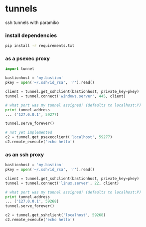 tunnels
=======

ssh tunnels with paramiko



### install dependencies
```bash
pip install -r requirements.txt
```

### as a psexec proxy
```python
import tunnel

bastionhost = 'my.bastion'
pkey = open('~/.ssh/id_rsa', 'r').read()

client = tunnel.get_sshclient(bastionhost, private_key=pkey)
tunnel = tunnel.connect('windows.server', 445, client)

# what port was my tunnel assigned? (defaults to localhost:P)
print tunnel.address
... ('127.0.0.1', 59277)

tunnel.serve_forever()

# not yet implemented
c2 = tunnel.get_psexecclient('localhost', 59277)
c2.remote_execute('echo hello')

```

### as an ssh proxy
```python
bastionhost = 'my.bastion'
pkey = open('~/.ssh/id_rsa', 'r').read()

client = tunnel.get_sshclient(bastionhost, private_key=pkey)
tunnel = tunnel.connect('linux.server', 22, client)

# what port was my tunnel assigned? (defaults to localhost:P)
print tunnel.address
... ('127.0.0.1', 59268)
tunnel.serve_forever()

c2 = tunnel.get_sshclient('localhost', 59268)
c2.remote_execute('echo hello')
```
